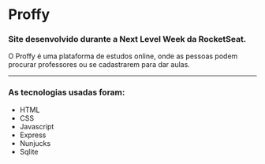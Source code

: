 # Proffy 
### Site desenvolvido durante a Next Level Week da RocketSeat.

O Proffy é uma plataforma de estudos online, onde as pessoas podem procurar professores ou se cadastrarem para dar aulas.

---
### As tecnologias usadas foram:
* HTML
* CSS
* Javascript
* Express
* Nunjucks
* Sqlite
